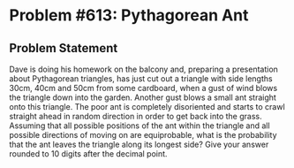 # Problem #613: Pythagorean Ant 

## Problem Statement 

Dave is doing his homework on the balcony and, preparing a presentation about Pythagorean triangles, has just cut out a triangle with side lengths 30cm, 40cm and 50cm from some cardboard, when a gust of wind blows the triangle down into the garden.
Another gust blows a small ant straight onto this triangle. The poor ant is completely disoriented and starts to crawl straight ahead in random direction in order to get back into the grass.
Assuming that all possible positions of the ant within the triangle and all possible directions of moving on are equiprobable, what is the probability that the ant leaves the triangle along its longest side?
Give your answer rounded to 10 digits after the decimal point.
